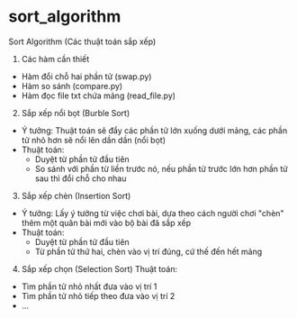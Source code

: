 # sort_algorithm
Sort Algorithm (Các thuật toán sắp xếp)

1. Các hàm cần thiết
- Hàm đổi chỗ hai phần tử (swap.py)
- Hàm so sánh (compare.py)
- Hàm đọc file txt chứa mảng (read_file.py)
2. Sắp xếp nổi bọt (Burble Sort)
- Ý tưởng: Thuật toán sẽ đẩy các phần tử lớn xuống dưới mảng, các phần tử nhỏ hơn sẽ nổi lên dần dần (nổi bọt)
- Thuật toán: 
    - Duyệt từ phần tử đầu tiên
    - So sánh với phần từ liền trước nó, nếu phần tử trước lớn hơn phần tử sau thì đổi chỗ cho nhau
3. Sắp xếp chèn (Insertion Sort)
- Ý tưởng: Lấy ý tưởng từ việc chơi bài, dựa theo cách người chơi "chèn" thêm một quân bài mới vào bộ bài đã sắp xếp
- Thuật toán:
    - Duyệt từ phần tử đầu tiên
    - Từ phần tử thứ hai, chèn vào vị trí đúng, cứ thế đến hết mảng
4. Sắp xếp chọn (Selection Sort)
Thuật toán:
- Tìm phần tử nhỏ nhất đưa vào vị trí 1
- Tìm phần tử nhỏ tiếp theo đưa vào vị trí 2
- ...


